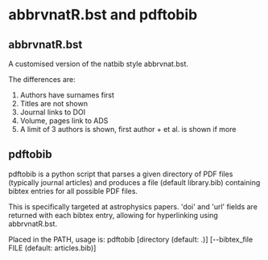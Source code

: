 abbrvnatR.bst and pdftobib
==========================

abbrvnatR.bst
-------------
A customised version of the natbib style abbrvnat.bst.

The differences are:
1. Authors have surnames first
2. Titles are not shown
3. Journal links to DOI
4. Volume, pages link to ADS
5. A limit of 3 authors is shown, first author + et al. is shown if more

pdftobib
--------
pdftobib is a python script that parses a given directory of PDF files
(typically journal articles) and produces a file (default library.bib)
containing bibtex entries for all possible PDF files.

This is specifically targeted at astrophysics papers.
'doi' and 'url' fields are returned with each bibtex entry, allowing for
hyperlinking using abbrvnatR.bst.

Placed in the PATH, usage is:
pdftobib [directory (default: .)] [--bibtex_file FILE (default: articles.bib)]


